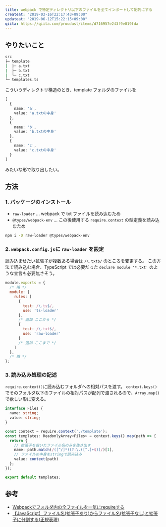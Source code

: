 ```yaml
---
title: webpack で特定ディレクトリ以下のファイルを全てインポートして配列にする
createat: "2019-03-16T22:17:43+09:00"
updateat: "2019-06-12T15:22:15+09:00"
qiita: https://qiita.com/proudust/items/d716957e243f9e019fda
---
```


## やりたいこと

```sh
src
├─ template
|  ├─ a.txt
|  ├─ b.txt
|  └─ c.txt
└─ templates.ts
```

こういうディレクトリ構造のとき、template フォルダのファイルを

```ts
[
  {
    name: 'a',
    value: 'a.txtの中身'
  },
  {
    name: 'b',
    value: 'b.txtの中身'
  },
  {
    name: 'c',
    value: 'c.txtの中身'
  }
]
```

みたいな形で取り出したい。

## 方法

### 1. パッケージのインストール

- `raw-loader` ... webpack で txt ファイルを読み込むため
- `@types/webpack-env` ... この後使用する `require.context` の型定義を読み込むため

```bash
npm i -D raw-loader @types/webpack-env
```

### 2. `webpack.config.js`に `raw-loader` を設定

読み込ませたい拡張子が複数ある場合は `/\.txt$/` のところを変更する。
この方法で読み込む場合、TypeScript では必要だった `declare module '*.txt'` のような宣言も必要無さそう。

```webpack.config.js
module.exports = {
  /* 略 */
  module: {
    rules: [
      {
        test: /\.ts$/,
        use: 'ts-loader'
      },
      /* 追加 ここから */
      {
        test: /\.txt$/,
        use: 'raw-loader'
      }
      /* 追加 ここまで */
    ]
  },
  /* 略 */
};
```

### 3. 読み込み処理の記述

`require.context()`に読み込むフォルダへの相対パスを渡す。
`context.keys()`でそのフォルダ以下のファイルの相対パスが配列で渡されるので、`Array.map()`で欲しい形に変える。

```templates.ts
interface Files {
  name: string;
  value: string;
}

const context = require.context('./template');
const templates: ReadonlyArray<Files> = context.keys().map(path => {
  return {
    // 拡張子を省いたファイル名のみを抜き出す
    name: path.match(/([^/]*)(?:\.([^.]+$))/)[1],
    // ファイルの中身をstringで読み込み
    value: context(path)
  };
});

export default templates;
```

## 参考

- [Webpackでフォルダ内の全ファイルを一気にrequireする](https://qiita.com/jkr_2255/items/d23e66323857d3189a00)
- [【JavaScript】ファイル名(拡張子あり)からファイル名(拡張子なし)と拡張子に分割する(正規表現)](https://qiita.com/kyoshiro-obj/items/3c59f14b37a0d7b7d59f)
